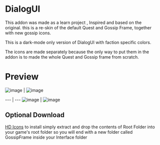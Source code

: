 # DialogUI

This addon was made as a learn project , Inspired and based on the original.
this is a re-skin of the default Quest and Gossip Frame, together with new gossip icons.

This is a dark-mode only version of DialogUI with faction specific colors.

The icons are made separately because the only way to put them in the addon is to made the whole Quest and Gossip frame from scratch.


# Preview

![image](https://github.com/user-attachments/assets/982d9b1c-c74d-4a75-9f6d-c84bbb011579) | ![image](https://github.com/user-attachments/assets/4f893d99-1392-47f1-bc2a-6591369296f4)


--- | ---
![image](https://github.com/user-attachments/assets/8eec451e-3806-4049-94f6-583d3ef60454) | ![image](https://github.com/user-attachments/assets/1e5868ea-d871-4a97-bcc9-892f5657c5c7)



## Optional Download

[HD Icons](https://drive.google.com/file/d/19rKBuvAtd2Kl9oYqCF_x0hTdPnCU6Hc5/view?usp=sharing) to install simply extract and drop the contents of Root Folder into your game's root folder so you will end with a new folder called GossipFrame inside your Interface folder

